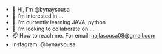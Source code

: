 - 👋 Hi, I’m @bynaysousa
- 👀 I’m interested in ...
- 🌱 I’m currently learning JAVA, python
- 💞️ I’m looking to collaborate on ...
- 📫 How to reach me. For email: najlasousa08@gmail.com
- instagram: @bynaysousa

<!---
bynaysousa/bynaysousa is a ✨ special ✨ repository because its `README.md` (this file) appears on your GitHub profile.
You can click the Preview link to take a look at your changes.
--->
